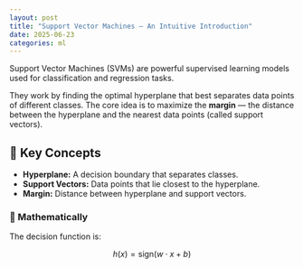 ```yaml
---
layout: post
title: "Support Vector Machines – An Intuitive Introduction"
date: 2025-06-23
categories: ml
---
```


Support Vector Machines (SVMs) are powerful supervised learning models used for classification and regression tasks.

They work by finding the optimal hyperplane that best separates data points of different classes. The core idea is to maximize the **margin** — the distance between the hyperplane and the nearest data points (called support vectors).

## 🧠 Key Concepts

- **Hyperplane:** A decision boundary that separates classes.
- **Support Vectors:** Data points that lie closest to the hyperplane.
- **Margin:** Distance between hyperplane and support vectors.

### 🧮 Mathematically

The decision function is:

```math
h(x) = \text{sign}(w \cdot x + b)
